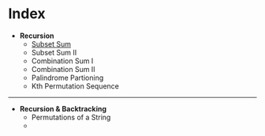# Index


- __Recursion__
    - [Subset Sum](https://github.com/imashishdixit/StriverSheet/blob/main/2.Recursion/1.Suset-Sum.cpp)
    - Subset Sum II
    - Combination Sum I
    - Combination Sum II
    - Palindrome Partioning
    - Kth Permutation Sequence

___

- __Recursion & Backtracking__
    - Permutations of a String
    - 